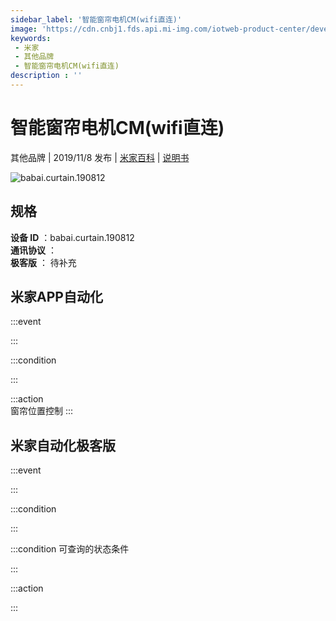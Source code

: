 ```yaml
---
sidebar_label: '智能窗帘电机CM(wifi直连)'
image: 'https://cdn.cnbj1.fds.api.mi-img.com/iotweb-product-center/developer_1568962998447HKgaXLb0.png?GalaxyAccessKeyId=AKVGLQWBOVIRQ3XLEW&Expires=9223372036854775807&Signature=rPWu1JIy/14/Gs14X2Xsq6UIQwE='
keywords: 
 - 米家
 - 其他品牌
 - 智能窗帘电机CM(wifi直连)
description : ''
---
```

# 智能窗帘电机CM(wifi直连)

其他品牌 | 2019/11/8 发布 | [米家百科](https://home.mi.com/webapp/content/baike/product/index.html?model=babai.curtain.190812) | [说明书](https://home.mi.com/views/introduction.html?model=babai.curtain.190812&region=cn)

![babai.curtain.190812](https://cdn.cnbj1.fds.api.mi-img.com/iotweb-product-center/developer_1568962998447HKgaXLb0.png?GalaxyAccessKeyId=AKVGLQWBOVIRQ3XLEW&Expires=9223372036854775807&Signature=rPWu1JIy/14/Gs14X2Xsq6UIQwE=)

## 规格  
> 
**设备 ID** ：babai.curtain.190812  
**通讯协议** ：  
**极客版**  ： 待补充 


## 米家APP自动化  

:::event  

:::

:::condition  

:::

:::action   
窗帘位置控制
:::

## 米家自动化极客版  

:::event  

:::

:::condition  

:::

:::condition 可查询的状态条件  

:::

:::action  

:::

        
